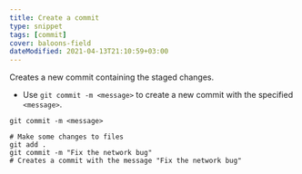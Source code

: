 ```yaml
---
title: Create a commit
type: snippet
tags: [commit]
cover: baloons-field
dateModified: 2021-04-13T21:10:59+03:00
---
```


Creates a new commit containing the staged changes.

- Use `git commit -m <message>` to create a new commit with the specified `<message>`.

```shell
git commit -m <message>
```

```shell
# Make some changes to files
git add .
git commit -m "Fix the network bug"
# Creates a commit with the message "Fix the network bug"
```
